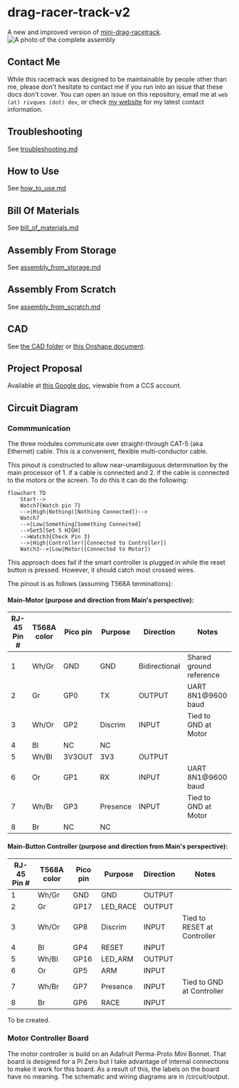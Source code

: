 # drag-racer-track-v2
A new and improved version of [mini-drag-racetrack](https://github.com/rivques/mini-drag-racetrack).
![A photo of the complete assembly](doc-pics/full_assembly.jpg)

## Contact Me
While this racetrack was designed to be maintainable by people other than me, please don't hesitate to contact me if you run into an issue that these docs don't cover.
You can open an issue on this repository, email me at `web (at) rivques (dot) dev`, or check [my website](https://rivques.dev) for my latest contact information.

## Troubleshooting
See [troubleshooting.md](docs/troubleshooting.md)

## How to Use
See [how_to_use.md](docs/how_to_use.md)

## Bill Of Materials
See [bill_of_materials.md](docs/bill_of_materials.md)

## Assembly From Storage
See [assembly_from_storage.md](docs/assembly_from_storage.md)

## Assembly From Scratch
See [assembly_from_scratch.md](docs/assembly_from_scratch.md)

## CAD
See [the CAD folder](cad) or [this Onshape document](https://cvilleschools.onshape.com/documents/214ca204c2fbd1332e8a9828/w/7c57c6410ddb9c7d8c5eff08/e/c34b4d3245393d7aa3c3b2bb).

## Project Proposal
Available at [this Google doc](https://docs.google.com/document/d/1fPM3jAb2btpLcQTNEUYPZXAGJ7guPSih1aArkj4l1_s/edit?usp=sharing), viewable from a CCS account.

## Circuit Diagram
### Commmunication
The three modules communicate over straight-through CAT-5 (aka Ethernet) cable. This is a convenient, flexible multi-conductor cable. 

This pinout is constructed to allow near-unambiguous determination by the main processor of 1. if a cable is connected and 2. if the cable is connected to the motors or the screen.
To do this it can do the following:
```mermaid
flowchart TD
    Start-->
    Watch7{Watch pin 7}
    -->|High|Nothing([Nothing Connected])-->
    Watch7
    -->|Low|Something[Something Connected]
    -->Set5[Set 5 HIGH]
    -->Watch3{Check Pin 3}
    -->|High|Controller([Connected to Controller])
    Watch3-->|Low|Motor([Connected to Motor])
```
This approach does fail if the smart controller is plugged in while the reset button is pressed. However, it should catch most crossed wires.

The pinout is as follows (assuming T568A terminations):
#### Main-Motor (purpose and direction from Main's perspective):
RJ-45 Pin # | T568A color | Pico pin | Purpose | Direction | Notes
---|---|---|---|---|---
1|Wh/Gr|GND|GND|Bidirectional|Shared ground reference
2|Gr|GP0|TX|OUTPUT|UART 8N1@9600 baud
3|Wh/Or|GP2|Discrim|INPUT|Tied to GND at Motor
4|Bl|NC|NC||
5|Wh/Bl|3V3OUT|3V3|OUTPUT|
6|Or|GP1|RX|INPUT|UART 8N1@9600 baud
7|Wh/Br|GP3|Presence|INPUT|Tied to GND at Motor
8|Br|NC|NC||

#### Main-Button Controller (purpose and direction from Main's perspective):
RJ-45 Pin # | T568A color | Pico pin | Purpose | Direction | Notes
---|---|---|---|---|---
1|Wh/Gr|GND|GND|OUTPUT|
2|Gr|GP17|LED_RACE|OUTPUT|
3|Wh/Or|GP8|Discrim|INPUT|Tied to RESET at Controller
4|Bl|GP4|RESET|INPUT|
5|Wh/Bl|GP16|LED_ARM|OUTPUT|
6|Or|GP5|ARM|INPUT|
7|Wh/Br|GP7|Presence|INPUT|Tied to GND at Controller
8|Br|GP6|RACE|INPUT|

To be created.

### Motor Controller Board
The motor controller is build on an Adafruit Perma-Proto Mini Bonnet. That board is designed for a Pi Zero but I take advantage of internal
connections to make it work for this board. As a result of this, the labels on the board have no meaning. The schematic and wiring diagrams are in
/circuit/output. 
